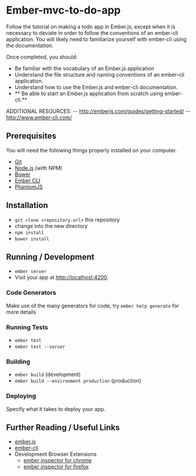 # Ember-mvc-to-do-app

Follow the tutorial on making a todo app in Ember.js, except when it is
necessary to deviate in order to follow the conventions of an ember-cli
application. You will likely need to familiarize yourself with ember-cli using
the documentation.

Once completed, you should:
- Be familiar with the vocabulary of an Ember.js application
- Understand the file structure and naming conventions of an ember-cli application.
- Understand how to use the Ember.js and ember-cli documentation.
- ** Be able to start an Ember.js application from scratch using ember-cli.**

ADDITIONAL RESOURCES:
-- http://emberjs.com/guides/getting-started/
-- http://www.ember-cli.com/


## Prerequisites

You will need the following things properly installed on your computer.

* [Git](http://git-scm.com/)
* [Node.js](http://nodejs.org/) (with NPM)
* [Bower](http://bower.io/)
* [Ember CLI](http://www.ember-cli.com/)
* [PhantomJS](http://phantomjs.org/)

## Installation

* `git clone <repository-url>` this repository
* change into the new directory
* `npm install`
* `bower install`

## Running / Development

* `ember server`
* Visit your app at [http://localhost:4200](http://localhost:4200).

### Code Generators

Make use of the many generators for code, try `ember help generate` for more details

### Running Tests

* `ember test`
* `ember test --server`

### Building

* `ember build` (development)
* `ember build --environment production` (production)

### Deploying

Specify what it takes to deploy your app.

## Further Reading / Useful Links

* [ember.js](http://emberjs.com/)
* [ember-cli](http://www.ember-cli.com/)
* Development Browser Extensions
  * [ember inspector for chrome](https://chrome.google.com/webstore/detail/ember-inspector/bmdblncegkenkacieihfhpjfppoconhi)
  * [ember inspector for firefox](https://addons.mozilla.org/en-US/firefox/addon/ember-inspector/)
